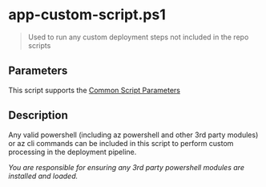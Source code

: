 # app-custom-script.ps1

> Used to run any custom deployment steps not included in the repo scripts

## Parameters

This script supports the [Common Script Parameters](common-script-parameters.md)

## Description

Any valid powershell (including az powershell and other 3rd party modules) or az cli commands can be included in this script to perform custom processing in the deployment pipeline.

_You are responsible for ensuring any 3rd party powershell modules are installed and loaded._
